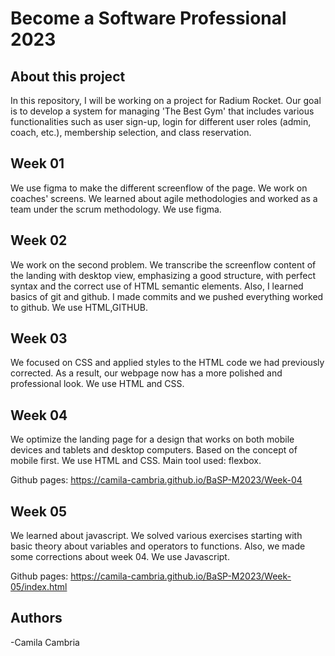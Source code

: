 # Become a Software Professional 2023

## About this project

In this repository, I will be working on a project for Radium Rocket. Our goal is to develop a system for managing 'The Best Gym' that includes various functionalities such as user sign-up, login for different user roles (admin, coach, etc.), membership selection, and class reservation.

## Week 01

We use figma to make the different screenflow of the page.
We work on coaches' screens.
We learned about agile methodologies and worked as a team under the scrum methodology.
We use figma.

## Week 02

We work on the second problem. We transcribe the screenflow content of the landing with desktop view, emphasizing a good structure, with perfect syntax and the correct use of HTML semantic elements.
Also, I learned basics of git and github.
I made commits and we pushed everything worked to github.
We use HTML,GITHUB.

## Week 03

We focused on CSS and applied styles to the HTML code we had previously corrected.
As a result, our webpage now has a more polished and professional look.
We use HTML and CSS.

## Week 04

We optimize the landing page for a design that works on both mobile devices and tablets and desktop computers. Based on the concept of mobile first.
We use HTML and CSS.
Main tool used: flexbox.

Github pages: https://camila-cambria.github.io/BaSP-M2023/Week-04

## Week 05

We learned about javascript. We solved various exercises starting with basic theory about variables and operators to functions.
Also, we made some corrections about week 04.
We use Javascript.

Github pages: https://camila-cambria.github.io/BaSP-M2023/Week-05/index.html

## Authors
-Camila Cambria
